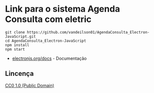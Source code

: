 # Link para o sistema Agenda Consulta com eletric

```
git clone https://github.com/vandeilson01/AgendaConsulta_Electron-JavaScript.git
cd AgendaConsulta_Electron-JavaScript
npm install
npm start
```


- [electronjs.org/docs](https://electronjs.org/docs) - Documentação


## Lincença

[CC0 1.0 (Public Domain)](LICENSE.md)
